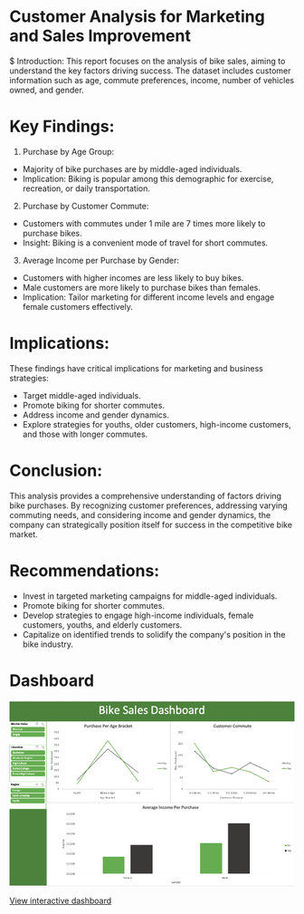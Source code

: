 # Customer Analysis for Marketing and Sales Improvement

$ Introduction:
This report focuses on the analysis of bike sales, aiming to understand the key factors driving success. The dataset includes customer information such as age, commute preferences, income, number of vehicles owned, and gender.

# Key Findings:

1. Purchase by Age Group:
- Majority of bike purchases are by middle-aged individuals.
- Implication: Biking is popular among this demographic for exercise, recreation, or daily transportation.
2. Purchase by Customer Commute:
- Customers with commutes under 1 mile are 7 times more likely to purchase bikes.
- Insight: Biking is a convenient mode of travel for short commutes.
3. Average Income per Purchase by Gender:
- Customers with higher incomes are less likely to buy bikes.
- Male customers are more likely to purchase bikes than females.
- Implication: Tailor marketing for different income levels and engage female customers effectively.

# Implications:
These findings have critical implications for marketing and business strategies:

- Target middle-aged individuals.
- Promote biking for shorter commutes.
- Address income and gender dynamics.
- Explore strategies for youths, older customers, high-income customers, and those with longer commutes.

# Conclusion:
This analysis provides a comprehensive understanding of factors driving bike purchases. By recognizing customer preferences, addressing varying commuting needs, and considering income and gender dynamics, the company can strategically position itself for success in the competitive bike market.

# Recommendations:

- Invest in targeted marketing campaigns for middle-aged individuals.
- Promote biking for shorter commutes.
- Develop strategies to engage high-income individuals, female customers, youths, and elderly customers.
- Capitalize on identified trends to solidify the company's position in the bike industry.

# Dashboard
![dashboard](https://github.com/atamgbo/BikePurchasePattern/blob/main/Screenshot%202023-08-23%20at%209.51.19%20PM.png)

[View interactive dashboard](https://onedrive.live.com/view.aspx?resid=9CFBF646C73A23BB!144&ithint=file%2cxlsx&wdo=2&authkey=!ANwHlUrRmidSDTU)
